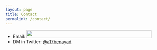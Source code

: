 ```yaml
---
layout: page
title: Contact 
permalink: /contact/
---
```



* Email: <img src="../src/email.gif"  width="400" height="25"/>
* DM in Twitter:   [@a17benayad](https://twitter.com/a17benayad)



